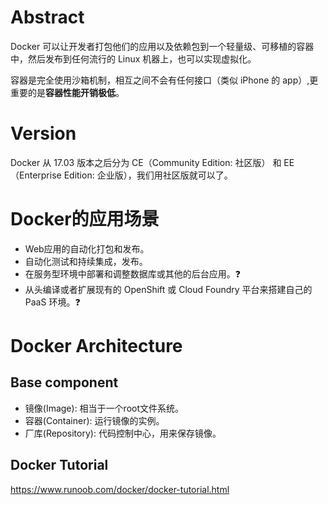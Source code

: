 # Abstract

Docker 可以让开发者打包他们的应用以及依赖包到一个轻量级、可移植的容器中，然后发布到任何流行的 Linux 机器上，也可以实现虚拟化。

容器是完全使用沙箱机制，相互之间不会有任何接口（类似 iPhone 的 app）,更重要的是**容器性能开销极低**。

# Version
Docker 从 17.03 版本之后分为 CE（Community Edition: 社区版） 和 EE（Enterprise Edition: 企业版），我们用社区版就可以了。

# Docker的应用场景
+ Web应用的自动化打包和发布。
+ 自动化测试和持续集成，发布。
+ 在服务型环境中部署和调整数据库或其他的后台应用。:question:
+ 从头编译或者扩展现有的 OpenShift 或 Cloud Foundry 平台来搭建自己的 PaaS 环境。:question:

# Docker Architecture

## Base component
+ 镜像(Image): 相当于一个root文件系统。
+ 容器(Container): 运行镜像的实例。
+ 厂库(Repository): 代码控制中心，用来保存镜像。

## Docker Tutorial
https://www.runoob.com/docker/docker-tutorial.html
